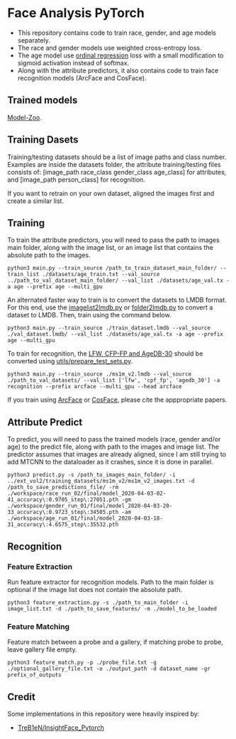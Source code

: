 # Face Analysis PyTorch

- This repository contains code to train race, gender, and age models separately.
- The race and gender models use weighted cross-entropy loss.
- The age model use [ordinal regression](https://ieeexplore.ieee.org/document/7780901) loss with a small modification to sigmoid activation instead of softmax.
- Along with the attribute predictors, it also contains code to train face recognition models (ArcFace and CosFace).

## Trained models
[Model-Zoo](https://github.com/vitoralbiero/face_analysis_pytorch/wiki/Model-Zoo).

## Training Dasets
Training/testing datasets should be a list of image paths and class number.
Examples are inside the datasets folder, the attribute training/testing files consists of: [image_path race_class gender_class age_class] for attributes, and [image_path person_class] for recognition.

If you want to retrain on your own dataset, aligned the images first and create a similar list.

## Training
To train the attribute predictors, you will need to pass the path to images main folder, along with the image list, or an image list that contains the absolute path to the images.

```
python3 main.py --train_source /path_to_train_dataset_main_folder/ --train_list ./datasets/age_train.txt --val_source ../path_to_val_dataset_main_folder/ --val_list ./datasets/age_val.tx -a age --prefix age --multi_gpu
```
An alternated faster way to train is to convert the datasets to LMDB format. For this end, use the [imagelist2lmdb.py](https://github.com/vitoralbiero/face_analysis_pytorch/blob/master/utils/imagelist2lmdb.py) or [folder2lmdb.py](https://github.com/vitoralbiero/face_analysis_pytorch/blob/master/utils/folder2lmdb.py) to convert a dataset to LMDB. Then, train using the command below.
```
python3 main.py --train_source ./train_dataset.lmdb --val_source ./val_dataset.lmdb/ --val_list ./datasets/age_val.tx -a age --prefix age --multi_gpu
```
To train for recognition, the [LFW, CFP-FP and AgeDB-30](https://github.com/deepinsight/insightface) should be converted using [utils/prepare_test_sets.py](https://github.com/vitoralbiero/face_analysis_pytorch/blob/master/utils/prepare_test_sets.py).

```
python3 main.py --train_source ./ms1m_v2.lmdb --val_source ./path_to_val_datasets/ --val_list ['lfw', 'cpf_fp', 'agedb_30'] -a recognition --prefix arcface --multi_gpu --head arcface
```

If you train using [ArcFace](https://arxiv.org/abs/1801.07698) or [CosFace](https://arxiv.org/abs/1801.09414), please cite the apppropriate papers.

## Attribute Predict
To predict, you will need to pass the trained models (race, gender and/or age) to the predict file, along with path to the images and image list. The predictor assumes that images are already aligned, since I am still trying to add MTCNN to the dataloader as it crashes, since it is done in parallel.

```
python3 predict.py -s /path_to_images_main_folder/ -i ../ext_vol2/training_datasets/ms1m_v2/ms1m_v2_images.txt -d /path_to_save_predictions_file/ -rm ./workspace/race_run_02/final/model_2020-04-03-02-41_accuracy\:0.9705_step\:27051.pth -gm ./workspace/gender_run_01/final/model_2020-04-03-20-33_accuracy\:0.9723_step\:34505.pth -am ./workspace/age_run_01/final/model_2020-04-03-18-31_accuracy\:4.6575_step\:35532.pth
```

## Recognition
### Feature Extraction
Run feature extractor for recognition models. Path to the main folder is optional if the image list does not contain the absolute path.
```
python3 feature_extraction.py -s ./path_to_main_folder -i image_list.txt -d ./path_to_save_features/ -m ./model_to_be_loaded
```

### Feature Matching
Feature match between a probe and a gallery, if matching probe to probe, leave gallery file empty.
```
python3 feature_match.py -p ./probe_file.txt -g ./optional_gallery_file.txt -o ./output_path -d dataset_name -gr prefix_of_outputs
```

## Credit
Some implementations in this repository were heavily inspired by:
* [TreB1eN/InsightFace_Pytorch](https://github.com/TreB1eN/InsightFace_Pytorch)
